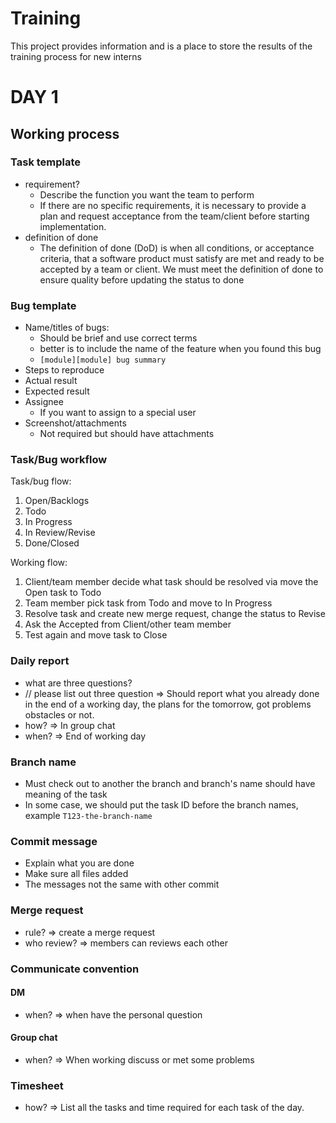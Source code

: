 # Training
This project provides information and is a place to store the results of the training process for new interns

# DAY 1
## Working process
### Task template
- requirement?
  - Describe the function you want the team to perform
  - If there are no specific requirements, it is necessary to provide a plan and request acceptance from the team/client before starting implementation.
- definition of done
  - The definition of done (DoD) is when all conditions, or acceptance criteria, that a software product must satisfy are met and ready to be accepted by a team or client. We must meet the definition of done to ensure quality before updating the status to done

### Bug template
- Name/titles of bugs:
  - Should be brief and use correct terms
  - better is to include the name of the feature when you found this bug
  - `[module][module] bug summary`
- Steps to reproduce
- Actual result
- Expected result
- Assignee
  - If you want to assign to a special user
- Screenshot/attachments
  - Not required but should have attachments

### Task/Bug workflow
Task/bug flow:
1. Open/Backlogs
2. Todo
3. In Progress
4. In Review/Revise
5. Done/Closed

Working flow:
1. Client/team member decide what task should be resolved via move the Open task to Todo
2. Team member pick task from Todo and move to In Progress
3. Resolve task and create new merge request, change the status to Revise
4. Ask the Accepted from Client/other team member
5. Test again and move task to Close

### Daily report
- what are three questions?
- // please list out three question
=> Should report what you already done in the end of a working day, the plans for the tomorrow, got problems obstacles or not.
- how?
=> In group chat
- when?
=> End of working day
### Branch name
- Must check out to another the branch and branch's name should have meaning of the task
- In some case, we should put the task ID before the branch names, example `T123-the-branch-name`
### Commit message
- Explain what you are done
- Make sure all files added 
- The messages not the same with other commit
 
### Merge request
- rule?
=> create a merge request 
- who review?
=> members can reviews each other
### Communicate convention
#### DM
- when? 
=> when have the personal question
#### Group chat
- when?
=> When working discuss or met some problems
### Timesheet
- how?
=>  List all the tasks and time required for each task of the day.
